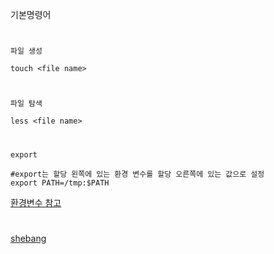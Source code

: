 기본명령어
#
`파일 생성`
```
touch <file name>
```

#
`파일 탐색`
```
less <file name>
```
#
`export`
```
#export는 할당 왼쪽에 있는 환경 변수를 할당 오른쪽에 있는 값으로 설정
export PATH=/tmp:$PATH
```
[환경변수 참고](https://help.ubuntu.com/community/EnvironmentVariables)
#
[shebang](https://www.geeksforgeeks.org/shell-scripting-define-bin-bash/)
```

```
